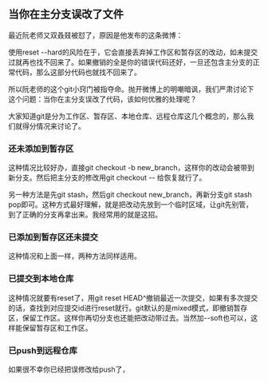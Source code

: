 ## 当你在主分支误改了文件

最近阮老师又双叒叕被怼了，原因是他发布的这条微博：

使用reset --hard的风险在于，它会直接丢弃掉工作区和暂存区的改动，如未提交过就再也找不回来了。如果撤销的全是你的错误代码还好，一旦还包含主分支的正常代码，那么这部分代码也就找不回来了。

所以阮老师的这个git小窍门被指夺命。抛开微博上的明嘲暗讽，我们严肃讨论下这个问题：当你在主分支误改了代码，该如何优雅的处理呢？

大家知道git是分为工作区、暂存区、本地仓库、远程仓库这几个概念的，那么我们就得分情况来讨论了。

### 还未添加到暂存区

这种情况比较好办，直接git checkout -b new_branch，这样你的改动会被带到新分支。然后把主分支的修改用git checkout -- <file>给恢复就行了。

另一种方法是先git stash，然后git checkout new_branch，再新分支git stash pop即可。这种方式最好理解，就是把改动先放到一个临时区域，让git先别管，到了正确的分支再拿出来。我经常用的就是这招。

### 已添加到暂存区还未提交

这种情况和上面一样，两种方法同样适用。

### 已提交到本地仓库

这种情况就要有reset了，用git reset HEAD^撤销最近一次提交，如果有多次提交的话，查找到对应提交id进行reset就行。git默认的是mixed模式，即撤销暂存区，保留工作区。这样你再切分支也还能把改动带过去。当然加--soft也可以，这样能保留暂存区和工作区。

### 已push到远程仓库

如果很不幸你已经把误修改给push了，


